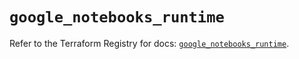 # `google_notebooks_runtime`

Refer to the Terraform Registry for docs: [`google_notebooks_runtime`](https://registry.terraform.io/providers/hashicorp/google-beta/5.23.0/docs/resources/google_notebooks_runtime).
